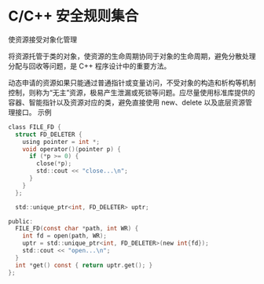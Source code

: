 # C/C++ 安全规则集合

使资源接受对象化管理

将资源托管于类的对象，使资源的生命周期协同于对象的生命周期，避免分散处理分配与回收等问题，是 C++ 程序设计中的重要方法。

动态申请的资源如果只能通过普通指针或变量访问，不受对象的构造和析构等机制控制，则称为“无主”资源，极易产生泄漏或死锁等问题。应尽量使用标准库提供的容器、智能指针以及资源对应的类，避免直接使用 new、delete 以及底层资源管理接口。
示例
```c
class FILE_FD {
  struct FD_DELETER {
    using pointer = int *;
    void operator()(pointer p) {
      if (*p >= 0) {
        close(*p);
        std::cout << "close...\n";
      }
    }
  };

  std::unique_ptr<int, FD_DELETER> uptr;

public:
  FILE_FD(const char *path, int WR) {
    int fd = open(path, WR);
    uptr = std::unique_ptr<int, FD_DELETER>(new int{fd});
    std::cout << "open...\n";
  }
  int *get() const { return uptr.get(); }
};
```